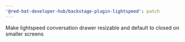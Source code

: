 ```yaml
---
'@red-hat-developer-hub/backstage-plugin-lightspeed': patch
---
```


Make lightspeed conversation drawer resizable and default to closed on smaller screens
